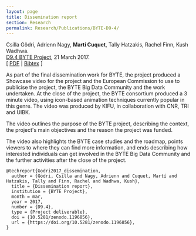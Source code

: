 ```yaml
---
layout: page
title: Dissemination report
section: Research
permalink: Research/Publications/BYTE-D9-4/
---
```


Csilla Gödri, Adrienn Nagy, **Martí Cuquet**, Tally Hatzakis, Rachel Finn, Kush Wadhwa.  
[D9.4 BYTE Project](https://doi.org/10.5281/zenodo.1196856), 21 March 2017.  
[ [PDF](BYTE-D9-4.pdf)
| [Bibtex](BYTE-D9-4.bib) ]

As part of the final dissemination work for BYTE, the project produced a
Showcase video for the project and the European Commission to use to publicise
the project, the BYTE Big Data Community and the work undertaken. At the close
of the project, the BYTE consortium produced a 3 minute video, using
icon-based animation techniques currently popular in this genre. The video was
produced by KIFU, in collaboration with CNR, TRI and UIBK.

The video outlines the purpose of the BYTE project, describing the context,
the project's main objectives and the reason the project was funded.

The video also highlights the BYTE case studies and the roadmap, points
viewers to where they can find more information, and ends describing how
interested individuals can get involved in the BYTE Big Data Community and the
further activities after the close of the project.

~~~
@techreport{Godri2017_dissemination,
  author = {Gödri, Csilla and Nagy, Adrienn and Cuquet, Martí and Hatzakis, Tally and Finn, Rachel and Wadhwa, Kush},
  title = {Dissemination report},
  institution = {BYTE Project},
  month = mar,
  year = 2017,
  number = {D9.4},
  type = {Project deliverable},
  doi = {10.5281/zenodo.1196856},
  url = {https://doi.org/10.5281/zenodo.1196856},
}
~~~
